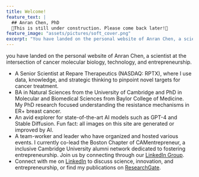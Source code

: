 ```yaml
---
title: Welcome!
feature_text: |
  ## Anran Chen, PhD
  🚧This is still under construction. Please come back later!🚧
feature_image: "assets/pictures/soft_cover.png"
excerpt: "You have landed on the personal website of Anran Chen, a scientist at the intersection of cancer molecular biology, technology, and entrepreneurship."
---
```


you have landed on the personal website of Anran Chen, a scientist at the intersection of cancer molecular biology, technology, and entrepreneurship.

- A Senior Scientist at Repare Therapeutics (NASDAQ: RPTX), where I use data, knowledge, and strategic thinking to pinpoint novel targets for cancer treatment.
- BA in Natural Sciences from the University of Cambridge and PhD in Molecular and Biomedical Sciences from Baylor College of Medicine. My PhD research focused understanding the resistance mechanisms in ER+ breast cancer.
- An avid explorer for state-of-the-art AI models such as GPT-4 and Stable Diffusion. Fun fact: all images on this site are generated or improved by AI.
- A team-worker and leader who have organized and hosted various events. I currently co-lead the Boston Chapter of  CAMentrepreneur, a inclusive Cambridge University alumni network dedicated to fostering entrepreneurship. Join us by connecting through our [LinkedIn Group](https://www.linkedin.com/groups/13026165/).
- Connect with me on [LinkedIn](https://www.linkedin.com/in/anran-chen-ph-d-6386a5a9/) to discuss science, innovation, and entrepreneurship, or find my publications on [ResearchGate](https://www.researchgate.net/profile/Anran-Chen-6).
